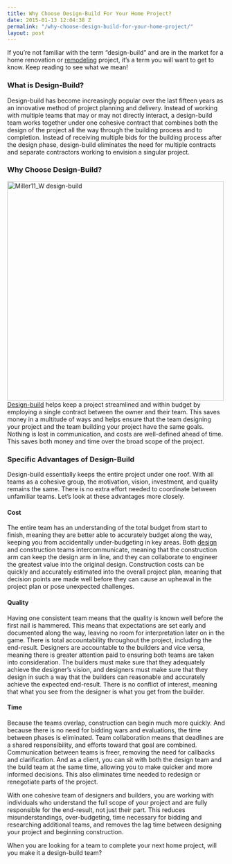 ```yaml
---
title: Why Choose Design-Build For Your Home Project?
date: 2015-01-13 12:04:38 Z
permalink: "/why-choose-design-build-for-your-home-project/"
layout: post
---
```


If you’re not familiar with the term “design-build” and are in the market for a home renovation or <a href="http://www.murraylampert.com/remodel/" target="_blank">remodeling</a> project, it’s a term you will want to get to know. Keep reading to see what we mean!
<h3>What is Design-Build?</h3>
Design-build has become increasingly popular over the last fifteen years as an innovative method of project planning and delivery. Instead of working with multiple teams that may or may not directly interact, a design-build team works together under one cohesive contract that combines both the design of the project all the way through the building process and to completion. Instead of receiving multiple bids for the building process after the design phase, design-build eliminates the need for multiple contracts and separate contractors working to envision a singular project.
<h3>Why Choose Design-Build?</h3>
<img class="alignright size-full wp-image-2734" src="http://murraylampert.com/wp-content/uploads/Miller11_W.jpg" alt="Miller11_W design-build" width="500" height="507" />
<a href="http://www.murraylampert.com/san-diego-design-build-contractors/" target="_blank">Design-build</a> helps keep a project streamlined and within budget by employing a single contract between the owner and their team. This saves money in a multitude of ways and helps ensure that the team designing your project and the team building your project have the same goals. Nothing is lost in communication, and costs are well-defined ahead of time. This saves both money and time over the broad scope of the project.
<h3>Specific Advantages of Design-Build</h3>
Design-build essentially keeps the entire project under one roof. With all teams as a cohesive group, the motivation, vision, investment, and quality remains the same. There is no extra effort needed to coordinate between unfamiliar teams. Let’s look at these advantages more closely.
<h4><strong>Cost</strong></h4>
The entire team has an understanding of the total budget from start to finish, meaning they are better able to accurately budget along the way, keeping you from accidentally under-budgeting in key areas. Both <a href="http://www.murraylampert.com/san-diego-home-design-services/" target="_blank">design</a> and construction teams intercommunicate, meaning that the construction arm can keep the design arm in line, and they can collaborate to engineer the greatest value into the original design. Construction costs can be quickly and accurately estimated into the overall project plan, meaning that decision points are made well before they can cause an upheaval in the project plan or pose unexpected challenges.
<h4><strong>Quality</strong></h4>
Having one consistent team means that the quality is known well before the first nail is hammered. This means that expectations are set early and documented along the way, leaving no room for interpretation later on in the game. There is total accountability throughout the project, including the end-result. Designers are accountable to the builders and vice versa, meaning there is greater attention paid to ensuring both teams are taken into consideration. The builders must make sure that they adequately achieve the designer’s vision, and designers must make sure that they design in such a way that the builders can reasonable and accurately achieve the expected end-result. There is no conflict of interest, meaning that what you see from the designer is what you get from the builder.
<h4><strong>Time</strong></h4>
Because the teams overlap, construction can begin much more quickly. And because there is no need for bidding wars and evaluations, the time between phases is eliminated. Team collaboration means that deadlines are a shared responsibility, and efforts toward that goal are combined. Communication between teams is freer, removing the need for callbacks and clarification. And as a client, you can sit with both the design team and the build team at the same time, allowing you to make quicker and more informed decisions. This also eliminates time needed to redesign or renegotiate parts of the project.

With one cohesive team of designers and builders, you are working with individuals who understand the full scope of your project and are fully responsible for the end-result, not just their part. This reduces misunderstandings, over-budgeting, time necessary for bidding and researching additional teams, and removes the lag time between designing your project and beginning construction.

When you are looking for a team to complete your next home project, will you make it a design-build team?
